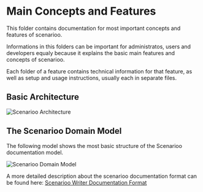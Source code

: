 # Main Concepts and Features

This folder contains documentation for most important concepts and features of scenarioo.

Informations in this folders can be important for administratos, users and developers equaly because it explains the basic main features and concepts of scenarioo.

Each folder of a feature contains technical information for that feature, as well as setup and usage instructions, usually each in separate files.

## Basic Architecture

![Scenarioo Architecture](https://cloud.githubusercontent.com/assets/3780183/9653298/d03ba2dc-5222-11e5-80a4-9a58a6ccd004.png)

## The Scenarioo Domain Model

The following model shows the most basic structure of the Scenarioo documentation model.

<!-- Drawing created by adiherzog using draw.io. Please contact him for changes. -->
![Scenarioo Domain Model](https://cloud.githubusercontent.com/assets/3780183/5059236/ed86776c-6d13-11e4-9be0-dc7af4942447.png)

A more detailed description about the scenarioo documentation format can be found here: [Scenarioo Writer Documentation Format](Scenarioo-Writer-Documentation-Format.md)

